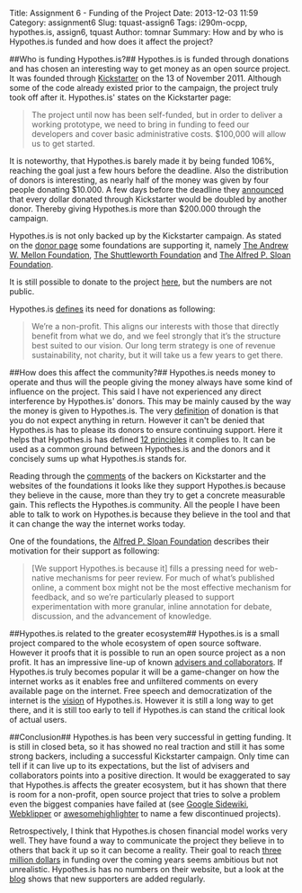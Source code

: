 Title: Assignment 6 - Funding of the Project
Date: 2013-12-03 11:59
Category: assignment6
Slug: tquast-assign6
Tags: i290m-ocpp, hypothes.is, assign6, tquast
Author: tomnar
Summary: How and by who is Hypothes.is funded and how does it affect the project?

##Who is funding Hypothes.is?##
Hypothes.is is funded through donations and has chosen an interesting way to get money as an open source project. It was founded through [Kickstarter](http://www.kickstarter.com/) on the 13 of November 2011. Although some of the code already existed prior to the campaign, the project truly took off after it. Hypothes.is' states on the Kickstarter page:

> The project until now has been self-funded, but in order to deliver a working prototype, we need to bring in funding to feed our developers and cover basic administrative costs.  $100,000 will allow us to get started. 

It is noteworthy, that Hypothes.is barely made it by being funded 106%, reaching the goal just a few hours before the deadline. Also the distribution of donors is interesting, as nearly half of the money was given by four people donating $10.000. A few days before the deadline they [announced](http://www.kickstarter.com/projects/dwhly/hypothesis-taking-peer-review-to-the-internet/posts/139407) that every dollar donated through Kickstarter would be doubled by another donor. Thereby giving Hypothes.is more than $200.000 through the campaign.

Hypothes.is is not only backed up by the Kickstarter campaign. As stated on the [donor page](http://hypothes.is/donors/) some foundations are supporting it, namely [The Andrew W. Mellon Foundation](http://www.mellon.org/), [The Shuttleworth Foundation](http://www.shuttleworthfoundation.org/) and [The Alfred P. Sloan Foundation](http://www.sloan.org/). 

It is still possible to donate to the project [here](https://www.paypal.com/us/cgi-bin/webscr?cmd=_flow&SESSION=nnHpw8Ix9X5ilCARdO2iQnjDrsXQ5dLgyYYkex5TPSt5uYbAbDnoP7LoANK&dispatch=5885d80a13c0db1f8e263663d3faee8def8934b92a630e40b7fef61ab7e9fe63), but the numbers are not public. 

Hypothes.is [defines](http://hypothes.is/contribute/) its need for donations as following: 

> We’re a non-profit. This aligns our interests with those that directly benefit from what we do, and we feel strongly that it’s the structure best suited to our vision. Our long term strategy is one of revenue sustainability, not charity, but it will take us a few years to get there.

##How does this affect the community?##
Hypothes.is needs money to operate and thus will the people giving the money always have some kind of influence on the project. This said I have not experienced any direct interference by Hypothes.is' donors. This may be mainly caused by the way the money is given to Hypothes.is. The very [definition](http://en.wikipedia.org/wiki/Donation) of donation is that you do not expect anything in return. However it can't be denied that Hypothes.is has to please its donors to ensure continuing support. Here it helps that Hypothes.is has defined [12 principles](http://hypothes.is/principles/) it complies to. It can be used as a common ground between Hypothes.is and the donors and it concisely sums up what Hypothes.is stands for. 

Reading through the [comments](http://www.kickstarter.com/projects/dwhly/hypothesis-taking-peer-review-to-the-internet/comments) of the backers on Kickstarter and the websites of the foundations it looks like they support Hypothes.is because they believe in the cause, more than they try to get a concrete measurable gain. This reflects the Hypothes.is community. All the people I have been able to talk to work on Hypothes.is because they believe in the tool and that it can change the way the internet works today. 

One of the foundations, the [Alfred P. Sloan Foundation](http://www.sloan.org/) describes their motivation for their support as following:
 
> [We support Hypothes.is because it] fills a pressing need for web-native mechanisms for peer review. For much of what’s published online, a comment box might not be the most effective mechanism for feedback, and so we’re particularly pleased to support experimentation with more granular, inline annotation for debate, discussion, and the advancement of knowledge.

##Hypothes.is related to the greater ecosystem##
Hypothes.is is a small project compared to the whole ecosystem of open source software. However it proofs that it is possible to run an open source project as a non profit. It has an impressive line-up of known [advisers and collaborators](http://hypothes.is/who/). If Hypothes.is truly becomes popular it will be a game-changer on how the internet works as it enables free and unfiltered comments on every available page on the internet. Free speech and democratization of the internet is the [vision]() of Hypothes.is. However it is still a long way to get there, and it is still too early to tell if Hypothes.is can stand the critical look of actual users. 

##Conclusion##
Hypothes.is has been very successful in getting funding. It is still in closed beta, so it has showed no real traction and still it has some strong backers, including a successful Kickstarter campaign. Only time can tell if it can live up to its expectations, but the list of advisers and collaborators points into a positive direction. It would be exaggerated to say that Hypothes.is affects the greater ecosystem, but it has shown that there is room for a non-profit, open source project that tries to solve a problem even the biggest companies have failed at (see [Google Sidewiki](http://en.wikipedia.org/wiki/Google_Sidewiki), [Webklipper](http://webklipper.com/) or [awesomehighlighter](http://www.awesomehighlighter.com/) to name a few discontinued projects).

Retrospectively, I think that Hypothes.is chosen financial model works very well. They have found a way to communicate the project they believe in to others that back it up so it can become a reality. Their goal to reach [three million dollars](http://lj.libraryjournal.com/2013/01/oa/8-questions-with-peter-brantley/#_) in funding over the coming years seems ambitious but not unrealistic. Hypothes.is has no numbers on their website, but a look at the [blog](http://hypothes.is/blog/) shows that new supporters are added regularly. 